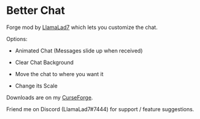 # Better Chat

Forge mod by [LlamaLad7](https://github.com/lego3708) which lets you customize the chat.

Options:

* Animated Chat (Messages slide up when received)

* Clear Chat Background

* Move the chat to where you want it

* Change its Scale

Downloads are on my [CurseForge](https://www.curseforge.com/minecraft/mc-mods/better-chat).

Friend me on Discord (LlamaLad7#7444) for support / feature suggestions.
